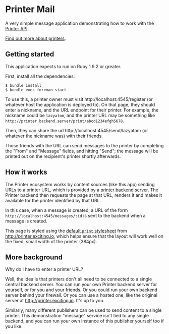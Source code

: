 Printer Mail
========

A very simple message application demonstrating how to work with the [Printer API][api].

[Find out more about printers][project page].

Getting started
---------------

This application expects to run on Ruby 1.9.2 or greater.

First, install all the dependencies:

    $ bundle install
    $ bundle exec foreman start

To use this, a printer owner must visit http://localhost:4545/register (or whatever host the application is deployed to). On that page, they should enter a nickname, and the URL endpoint for their printer. For example, the nickname could be `lazyatom`, and the printer URL may be something like `http://printer.backend.server/print/abcd1234efgh5678`.

Then, they can share the url http://localhost:4545/send/lazyatom (or whatever the nickname was) with their friends.

Those friends with the URL can send messages to the printer by completing the "From" and "Message" fields, and hitting "Send"; the message will be printed out on the recipient's printer shortly afterwards.


How it works
------------

The Printer ecosystem works by content sources (like this app) sending URLs to a printer URL, which is provided by a [printer backend server][backend]. The Printer backend then requests the page at that URL, renders it and makes it available for the printer identified by that URL.

In this case, when a message is created, a URL of the form `http://localhost:4545/messages/:id` is sent to the backend when a message is created.

This page is styled using the [default `print` stylesheet](http://printer.exciting.io/stylesheets/print.css) from http://printer.exciting.io, which helps ensure that the layout will work well on the fixed, small width of the printer (384px).


More background
---------------

Why do I have to enter a printer URL?

Well, the idea is that printers don't all need to be connected to a single central backend server. You can run your own Printer backend server for yourself, or for you and your friends. Or you could run your own backend server behind your firewall. Or you can use a hosted one, like the original server at http://printer.exciting.io. It's up to you.

Similarly, many different publishers can be used to send content to a single printer. This demonstration "message" service isn't tied to any single backend, and you can run your own instance of this publisher yourself too if you like.

[project page]: http://exciting.io/printer
[backend]: https://github.com/exciting_io/printer
[api]: https://github.com/exciting-io/printer/wiki/API
